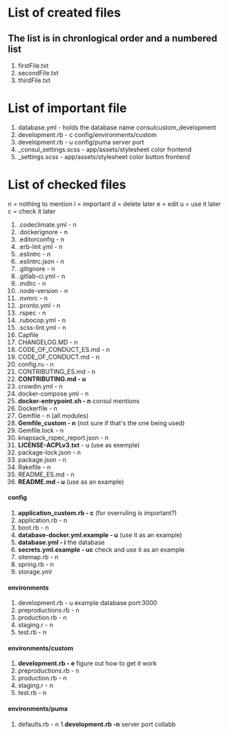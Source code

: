 # List of created files
## The list is in chronlogical order and a numbered list

1. firstFile.txt
1. secondFile.txt
1. thirdFile.txt

# List of important file
1. database.yml - holds the database name consulcustom_development
1. development.rb - c config/environments/custom
1. development.rb - u config/puma server port
1. _consul_settings.scss - app/assets/stylesheet  color frontend
1. _settings.scss - app/assets/stylesheet color button frontend
 

# List of checked files
n = nothing to mention
i = important
d = delete later
e = edit
u = use it later
c = check it later

1. .codeclimate.yml - n
1. .dockerignore - n
1. .editorconfig - n
1. .erb-lint.yml - n
1. .eslintrc - n
1. .eslintrc.json - n
1. .gitignore - n
1. .gitlab-ci.yml - n
1. .mdlrc - n
1. .node-version - n
1. .nvmrc - n
1. .pronto.yml - n
1. .rspec - n
1. .rubocop.yml - n
1. .scss-lint.yml - n
1. Capfile
1. CHANGELOG.MD - n
1. CODE_OF_CONDUCT_ES.md - n
1. CODE_OF_CONDUCT.md - n
1. config.ru - n
1. CONTRIBUTING_ES.md - n
1. **CONTRIBUTING.md - u**
1. crowdin.yml - n
1. docker-compose.yml - n
1. **docker-entrypoint.sh - n** consul mentions
1. Dockerfile - n
1. Gemfile - n (all modules)
1. **Gemfile_custom - n** (not sure if that's the one being used)
1. Gemfile.lock - n
1. knapsack_rspec_report.json - n
1. **LICENSE-ACPLv3.txt** - u (use as exemple)
1. package-lock.json - n
1. package.json - n
1. Rakefile - n
1. README_ES.md - n
1. **README.md - u** (use as an example)

#### config

1. **application_custom.rb - c** (for overruling is important?)
1. application.rb - n
1. boot.rb - n
1. **database-docker.yml.example - u** (use it as an example)
1. **database.yml - i** the database
1. **secrets.yml.example - uc** check and use it as an example
1. sitemap.rb - n
1. spring.rb - n
1. storage.yml

#### environments 
1. development.rb - u example database port:3000
1. preproductions.rb - n
1. production.rb - n
1. staging.r - n
1. test.rb - n
#### environments/custom
1. **development.rb - e** figure out how to get it work
1. preproductions.rb - n
1. production.rb - n
1. staging.r - n
1. test.rb - n
#### environments/puma
1. defaults.rb - n
1.**development.rb -n** server port collabb
